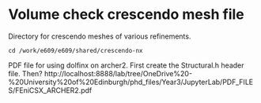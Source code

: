 # Volume check crescendo mesh file 

Directory for crescendo meshes of various refinements. 
```
cd /work/e609/e609/shared/crescendo-nx
``` 
PDF file for using dolfinx on archer2. First create the Structural.h header file. Then? 
http://localhost:8888/lab/tree/OneDrive%20-%20University%20of%20Edinburgh/phd_files/Year3/JupyterLab/PDF_FILES/FEniCSX_ARCHER2.pdf

